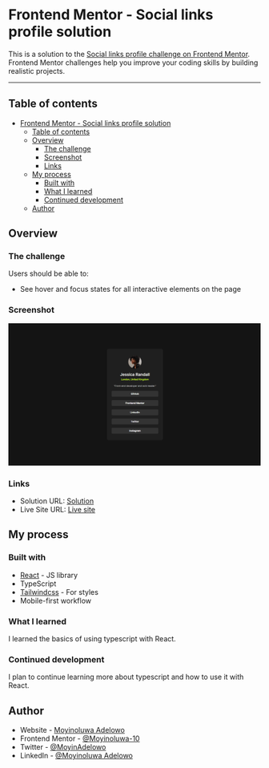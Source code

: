 # Frontend Mentor - Social links profile solution

This is a solution to the [Social links profile challenge on Frontend Mentor](https://www.frontendmentor.io/challenges/social-links-profile-UG32l9m6dQ). Frontend Mentor challenges help you improve your coding skills by building realistic projects. 
****
## Table of contents

- [Frontend Mentor - Social links profile solution](#frontend-mentor---social-links-profile-solution)
  - [Table of contents](#table-of-contents)
  - [Overview](#overview)
    - [The challenge](#the-challenge)
    - [Screenshot](#screenshot)
    - [Links](#links)
  - [My process](#my-process)
    - [Built with](#built-with)
    - [What I learned](#what-i-learned)
    - [Continued development](#continued-development)
  - [Author](#author)


## Overview

### The challenge

Users should be able to:

- See hover and focus states for all interactive elements on the page

### Screenshot

![](./public/screenshot.png)


### Links

- Solution URL: [Solution](https://gitlab.com/Moyinoluwa-10/frontend-mentor-social-links-profile)
- Live Site URL: [Live site](https://social-links-prof.netlify.app/)

## My process

### Built with

- [React](https://reactjs.org/) - JS library
- TypeScript
- [Tailwindcss](https://tailwindcss.com/) - For styles
- Mobile-first workflow
  
### What I learned

I learned the basics of using typescript with React.

### Continued development

I plan to continue learning more about typescript and how to use it with React.


## Author

- Website - [Moyinoluwa Adelowo](https://moyinadelowo.com)
- Frontend Mentor - [@Moyinoluwa-10](https://www.frontendmentor.io/profile/Moyinoluwa-10)
- Twitter - [@MoyinAdelowo](https://www.twitter.com/MoyinAdelowo)
- LinkedIn - [@Moyinoluwa Adelowo](https://www.linkedin.com/in/moyinoluwa-adelowo/)